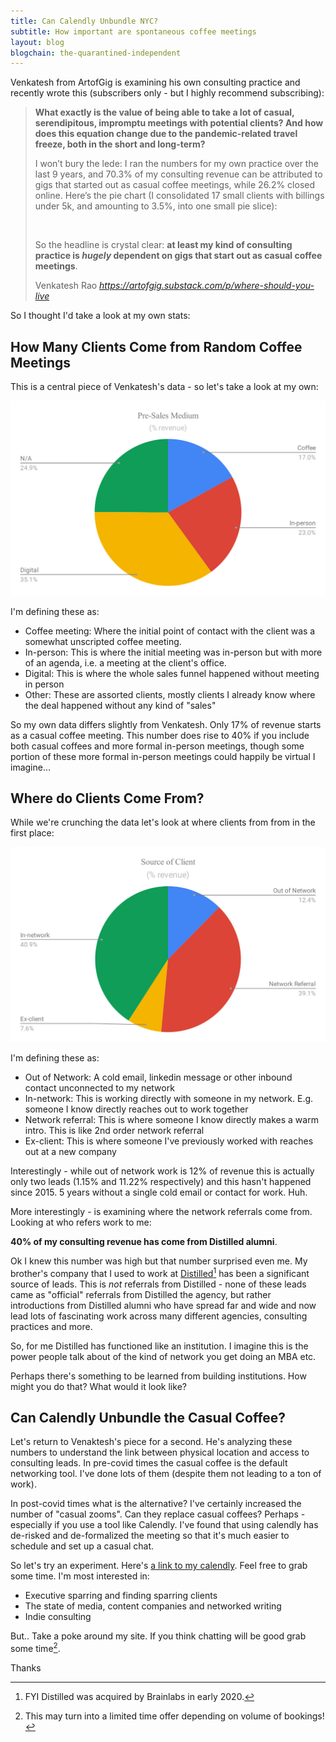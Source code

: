 ```yaml
---
title: Can Calendly Unbundle NYC?
subtitle: How important are spontaneous coffee meetings
layout: blog
blogchain: the-quarantined-independent
---
```


Venkatesh from ArtofGig is examining his own consulting practice and recently wrote this (subscribers only - but I highly recommend subscribing):

<blockquote class="quoteback" darkmode="" data-title="Where%20Should%20You%20Live%3F" data-author="Venkatesh Rao" cite="https://artofgig.substack.com/p/where-should-you-live">
<p><strong>What exactly is the value of being able to take a lot of casual, serendipitous, impromptu meetings with potential clients? And how does this equation change due to the pandemic-related travel freeze, both in the short and long-term?</strong></p><p>I won’t bury the lede: I ran the numbers for my own practice over the last 9 years, and  70.3% of my consulting revenue can be attributed to gigs that started out as casual coffee meetings, while 26.2% closed online. Here’s the pie chart (I consolidated 17 small clients with billings under 5k, and amounting to 3.5%, into one small pie slice):</p>
<img src="https://cdn.substack.com/image/fetch/w_1456,c_limit,f_auto,q_auto:good,fl_progressive:steep/https%3A%2F%2Fbucketeer-e05bbc84-baa3-437e-9518-adb32be77984.s3.amazonaws.com%2Fpublic%2Fimages%2F7d1efbed-f6a1-4b46-8638-887cf7b07980_600x371.png" data-attrs="{&quot;src&quot;:&quot;https://bucketeer-e05bbc84-baa3-437e-9518-adb32be77984.s3.amazonaws.com/public/images/7d1efbed-f6a1-4b46-8638-887cf7b07980_600x371.png&quot;,&quot;height&quot;:371,&quot;width&quot;:600,&quot;resizeWidth&quot;:null,&quot;bytes&quot;:15572,&quot;alt&quot;:null,&quot;title&quot;:null,&quot;type&quot;:&quot;image/png&quot;,&quot;href&quot;:null}" alt="">
<p>So the headline is crystal clear: <strong>at least my kind of consulting practice is </strong><em><strong>hugely </strong></em><strong>dependent on gigs that start out as casual coffee meetings</strong>.</p>
<footer>Venkatesh Rao<cite> <a href="https://artofgig.substack.com/p/where-should-you-live">https://artofgig.substack.com/p/where-should-you-live</a></cite></footer>
</blockquote><script note="" src="https://cdn.jsdelivr.net/gh/Blogger-Peer-Review/quotebacks@1/quoteback.js"></script>

So I thought I'd take a look at my own stats:

## How Many Clients Come from Random Coffee Meetings

This is a central piece of Venkatesh's data - so let's take a look at my own:

![](/images/chart-medium.svg)

I'm defining these as:

- Coffee meeting: Where the initial point of contact with the client was a somewhat unscripted coffee meeting.
- In-person: This is where the initial meeting was in-person but with more of an agenda, i.e. a meeting at the client's office.
- Digital: This is where the whole sales funnel happened without meeting in person
- Other: These are assorted clients, mostly clients I already know where the deal happened without any kind of "sales"

So my own data differs slightly from Venkatesh. Only 17% of revenue starts as a casual coffee meeting. This number does rise to 40% if you include both casual coffees and more formal in-person meetings, though some portion of these more formal in-person meetings could happily be virtual I imagine...

## Where do Clients Come From?

While we're crunching the data let's look at where clients from from in the first place:

![](/images/chart-source.svg)

I'm defining these as:

- Out of Network: A cold email, linkedin message or other inbound contact unconnected to my network
- In-network: This is working directly with someone in my network. E.g. someone I know directly reaches out to work together
- Network referral: This is where someone I know directly makes a warm intro. This is like 2nd order network referral
- Ex-client: This is where someone I've previously worked with reaches out at a new company

Interestingly - while out of network work is 12% of revenue this is actually only two leads (1.15% and 11.22% respectively) and this hasn't happened since 2015. 5 years without a single cold email or contact for work. Huh.

More interestingly - is examining where the network referrals come from. Looking at who refers work to me:

**40% of my consulting revenue has come from Distilled alumni**.

Ok I knew this number was high but that number surprised even me. My brother's company that I used to work at [Distilled](https://www.distilled.net/)[^brainlabs] has been a significant source of leads. This is *not* referrals from Distilled - none of these leads came as "official" referrals from Distilled the agency, but rather introductions from Distilled alumni who have spread far and wide and now lead lots of fascinating work across many different agencies, consulting practices and more.

[^brainlabs]: FYI Distilled was acquired by Brainlabs in early 2020.

So, for me Distilled has functioned like an institution. I imagine this is the power people talk about of the kind of network you get doing an MBA etc.

Perhaps there's something to be learned from building institutions. How might you do that? What would it look like?

## Can Calendly Unbundle the Casual Coffee?

Let's return to Venaktesh's piece for a second. He's analyzing these numbers to understand the link between physical location and access to consulting leads. In pre-covid times the casual coffee is the default networking tool. I've done lots of them (despite them not leading to a ton of work).

In post-covid times what is the alternative? I've certainly increased the number of "casual zooms". Can they replace casual coffees? Perhaps - especially if you use a tool like Calendly. I've found that using calendly has de-risked and de-formalized the meeting so that it's much easier to schedule and set up a casual chat.

So let's try an experiment. Here's [a link to my calendly](https://calendly.com/tomcritchlow/tom-chat). Feel free to grab some time. I'm most interested in:

- Executive sparring and finding sparring clients
- The state of media, content companies and networked writing
- Indie consulting

But.. Take a poke around my site. If you think chatting will be good grab some time[^limited].

[^limited]: This may turn into a limited time offer depending on volume of bookings!

Thanks

